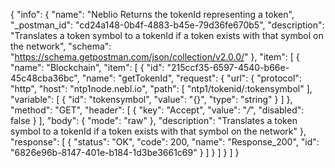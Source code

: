 {
  "info": {
    "name": "Neblio Returns the tokenId representing a token",
    "_postman_id": "cd24a148-0b4f-4883-b45e-79d36fe670b5",
    "description": "Translates a token symbol to a tokenId if a token exists with that symbol on the network",
    "schema": "https://schema.getpostman.com/json/collection/v2.0.0/"
  },
  "item": [
    {
      "name": "Blockchain",
      "item": [
        {
          "id": "215ccf35-6597-4540-b66e-45c48cba36bc",
          "name": "getTokenId",
          "request": {
            "url": {
              "protocol": "http",
              "host": "ntp1node.nebl.io",
              "path": [
                "ntp1/tokenid/:tokensymbol"
              ],
              "variable": [
                {
                  "id": "tokensymbol",
                  "value": "{}",
                  "type": "string"
                }
              ]
            },
            "method": "GET",
            "header": [
              {
                "key": "Accept",
                "value": "*/*",
                "disabled": false
              }
            ],
            "body": {
              "mode": "raw"
            },
            "description": "Translates a token symbol to a tokenId if a token exists with that symbol on the network"
          },
          "response": [
            {
              "status": "OK",
              "code": 200,
              "name": "Response_200",
              "id": "6826e96b-8147-401e-b184-1d3be3661c69"
            }
          ]
        }
      ]
    }
  ]
}